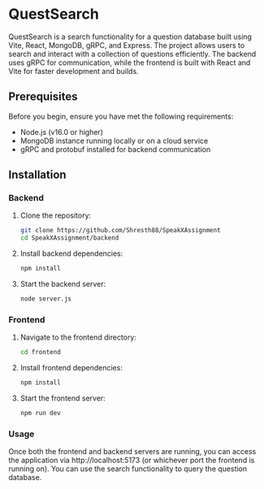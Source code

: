 # QuestSearch

QuestSearch is a search functionality for a question database built using Vite, React, MongoDB, gRPC, and Express. The project allows users to search and interact with a collection of questions efficiently. The backend uses gRPC for communication, while the frontend is built with React and Vite for faster development and builds.

## Prerequisites

Before you begin, ensure you have met the following requirements:

- Node.js (v16.0 or higher)
- MongoDB instance running locally or on a cloud service
- gRPC and protobuf installed for backend communication

## Installation

### Backend

1. Clone the repository:
   ```bash
   git clone https://github.com/Shresth88/SpeakXAssignment
   cd SpeakXAssignment/backend
2. Install backend dependencies:
   ```bash
   npm install
3. Start the backend server:
   ```bash
   node server.js

### Frontend
1. Navigate to the frontend directory:
   ```bash
   cd frontend
2. Install frontend dependencies:
   ```bash
   npm install
3. Start the frontend server:
   ```bash
   npm run dev
   
### Usage
Once both the frontend and backend servers are running, you can access the application via http://localhost:5173 (or whichever port the frontend is running on). You can use the search functionality to query the question database.

